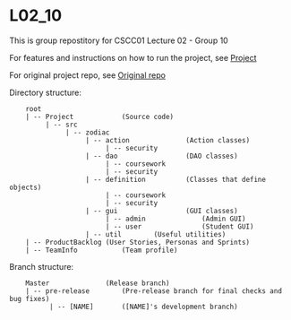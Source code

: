 # L02_10

This is group repostitory for CSCC01 Lecture 02 - Group 10  

For features and instructions on how to run the project, see [Project](https://github.com/forteip/University-Projects/tree/main/Mark%20Checker/L02_10-master/Project)

For original project repo, see [Original repo](https://github.com/UTSCMatt/ZodiacApp/tree/master/Project)

Directory structure:
```
    root
    | -- Project         	(Source code)
         | -- src
              | -- zodiac
                   | -- action              (Action classes)
                        | -- security
                   | -- dao                 (DAO classes)
                        | -- coursework
                        | -- security
                   | -- definition          (Classes that define objects)
                        | -- coursework
                        | -- security
                   | -- gui                 (GUI classes)
                        | -- admin              (Admin GUI)
                        | -- user               (Student GUI)
                   | -- util        (Useful utilities)
    | -- ProductBacklog	(User Stories, Personas and Sprints)
    | -- TeamInfo         	(Team profile)
```

Branch structure:
```
    Master				(Release branch)
    | -- pre-release		(Pre-release branch for final checks and bug fixes)
          | -- [NAME]		([NAME]'s development branch)

```